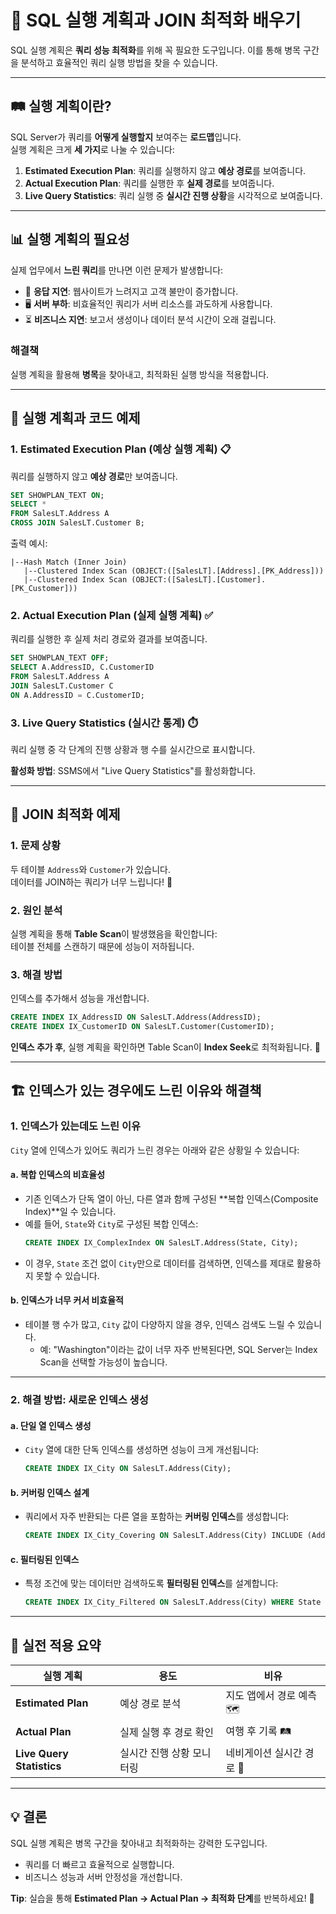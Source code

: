 # 🚀 SQL 실행 계획과 JOIN 최적화 배우기

SQL 실행 계획은 **쿼리 성능 최적화**를 위해 꼭 필요한 도구입니다. 이를 통해 병목 구간을 분석하고 효율적인 쿼리 실행 방법을 찾을 수 있습니다.

---

## 🛤️ 실행 계획이란?

SQL Server가 쿼리를 **어떻게 실행할지** 보여주는 **로드맵**입니다.  
실행 계획은 크게 **세 가지**로 나눌 수 있습니다:

1. **Estimated Execution Plan**: 쿼리를 실행하지 않고 **예상 경로**를 보여줍니다.  
2. **Actual Execution Plan**: 쿼리를 실행한 후 **실제 경로**를 보여줍니다.  
3. **Live Query Statistics**: 쿼리 실행 중 **실시간 진행 상황**을 시각적으로 보여줍니다.

---

## 📊 실행 계획의 필요성

실제 업무에서 **느린 쿼리**를 만나면 이런 문제가 발생합니다:

- 🐢 **응답 지연**: 웹사이트가 느려지고 고객 불만이 증가합니다.  
- 🖥️ **서버 부하**: 비효율적인 쿼리가 서버 리소스를 과도하게 사용합니다.  
- ⏳ **비즈니스 지연**: 보고서 생성이나 데이터 분석 시간이 오래 걸립니다.  

### **해결책**
실행 계획을 활용해 **병목**을 찾아내고, 최적화된 실행 방식을 적용합니다.

---

## 🔎 실행 계획과 코드 예제

### 1. Estimated Execution Plan (예상 실행 계획) 📋
쿼리를 실행하지 않고 **예상 경로**만 보여줍니다.  

```sql
SET SHOWPLAN_TEXT ON;
SELECT * 
FROM SalesLT.Address A 
CROSS JOIN SalesLT.Customer B;
```

출력 예시:

```text
|--Hash Match (Inner Join)
   |--Clustered Index Scan (OBJECT:([SalesLT].[Address].[PK_Address]))
   |--Clustered Index Scan (OBJECT:([SalesLT].[Customer].[PK_Customer]))
```

### 2. Actual Execution Plan (실제 실행 계획) ✅
쿼리를 실행한 후 실제 처리 경로와 결과를 보여줍니다.

```sql
SET SHOWPLAN_TEXT OFF;
SELECT A.AddressID, C.CustomerID
FROM SalesLT.Address A
JOIN SalesLT.Customer C
ON A.AddressID = C.CustomerID;
```

### 3. Live Query Statistics (실시간 통계) ⏱️
쿼리 실행 중 각 단계의 진행 상황과 행 수를 실시간으로 표시합니다.  

**활성화 방법**: SSMS에서 "Live Query Statistics"를 활성화합니다.

---

## 🧩 JOIN 최적화 예제

### 1. 문제 상황
두 테이블 `Address`와 `Customer`가 있습니다.  
데이터를 JOIN하는 쿼리가 너무 느립니다! 🐢

### 2. 원인 분석
실행 계획을 통해 **Table Scan**이 발생했음을 확인합니다:  
테이블 전체를 스캔하기 때문에 성능이 저하됩니다.

### 3. 해결 방법
인덱스를 추가해서 성능을 개선합니다.

```sql
CREATE INDEX IX_AddressID ON SalesLT.Address(AddressID);
CREATE INDEX IX_CustomerID ON SalesLT.Customer(CustomerID);
```

**인덱스 추가 후**, 실행 계획을 확인하면 Table Scan이 **Index Seek**로 최적화됩니다. 🚀

---

## 🏗️ 인덱스가 있는 경우에도 느린 이유와 해결책

### 1. 인덱스가 있는데도 느린 이유
`City` 열에 인덱스가 있어도 쿼리가 느린 경우는 아래와 같은 상황일 수 있습니다:

#### a. 복합 인덱스의 비효율성
- 기존 인덱스가 단독 열이 아닌, 다른 열과 함께 구성된 **복합 인덱스(Composite Index)**일 수 있습니다.
- 예를 들어, `State`와 `City`로 구성된 복합 인덱스:
  ```sql
  CREATE INDEX IX_ComplexIndex ON SalesLT.Address(State, City);
  ```
- 이 경우, `State` 조건 없이 `City`만으로 데이터를 검색하면, 인덱스를 제대로 활용하지 못할 수 있습니다.

#### b. 인덱스가 너무 커서 비효율적
- 테이블 행 수가 많고, `City` 값이 다양하지 않을 경우, 인덱스 검색도 느릴 수 있습니다. 
  - 예: "Washington"이라는 값이 너무 자주 반복된다면, SQL Server는 Index Scan을 선택할 가능성이 높습니다.

---

### 2. 해결 방법: 새로운 인덱스 생성
#### a. 단일 열 인덱스 생성
- `City` 열에 대한 단독 인덱스를 생성하면 성능이 크게 개선됩니다:
  ```sql
  CREATE INDEX IX_City ON SalesLT.Address(City);
  ```

#### b. 커버링 인덱스 설계
- 쿼리에서 자주 반환되는 다른 열을 포함하는 **커버링 인덱스**를 생성합니다:
  ```sql
  CREATE INDEX IX_City_Covering ON SalesLT.Address(City) INCLUDE (AddressID, PostalCode);
  ```

#### c. 필터링된 인덱스
- 특정 조건에 맞는 데이터만 검색하도록 **필터링된 인덱스**를 설계합니다:
  ```sql
  CREATE INDEX IX_City_Filtered ON SalesLT.Address(City) WHERE State = 'WA';
  ```

---

## 🎯 실전 적용 요약

| 실행 계획              | 용도                    | 비유                              |
|------------------------|-------------------------|-----------------------------------|
| **Estimated Plan**     | 예상 경로 분석          | 지도 앱에서 경로 예측 🗺️         |
| **Actual Plan**        | 실제 실행 후 경로 확인  | 여행 후 기록 🛤️                  |
| **Live Query Statistics** | 실시간 진행 상황 모니터링 | 네비게이션 실시간 경로 🚗         |

---

## 💡 결론

SQL 실행 계획은 병목 구간을 찾아내고 최적화하는 강력한 도구입니다.

- 쿼리를 더 빠르고 효율적으로 실행합니다.  
- 비즈니스 성능과 서버 안정성을 개선합니다.  

**Tip**: 실습을 통해 **Estimated Plan → Actual Plan → 최적화 단계**를 반복하세요! 🔄
